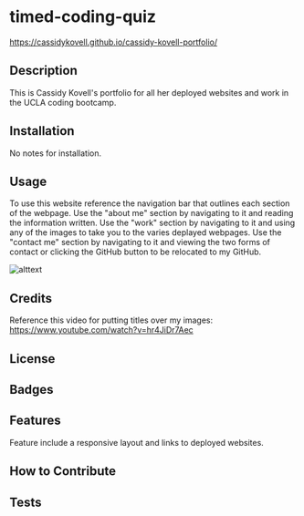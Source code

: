 # timed-coding-quiz

https://cassidykovell.github.io/cassidy-kovell-portfolio/

## Description

This is Cassidy Kovell's portfolio for all her deployed websites and work in the UCLA coding bootcamp.

## Installation
No notes for installation.

## Usage
To use this website reference the navigation bar that outlines each section of the webpage. Use the "about me" section by navigating to it and reading the information written. Use the "work" section by navigating to it and using any of the images to take you to the varies deplayed webpages. Use the "contact me" section by navigating to it and viewing the two forms of contact or clicking the GitHub button to be relocated to my GitHub.

![alttext](assets/deployed-webpage.png)

## Credits
Reference this video for putting titles over my images: https://www.youtube.com/watch?v=hr4JiDr7Aec

## License

## Badges

## Features
Feature include a responsive layout and links to deployed websites.

## How to Contribute

## Tests